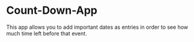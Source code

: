 # Count-Down-App
This app allows you to add important dates as entries in order to see how much time left before that event.
